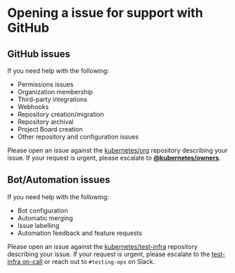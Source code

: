 # Opening a issue for support with GitHub

## GitHub issues

If you need help with the following:
- Permissions issues
- Organization membership
- Third-party integrations
- Webhooks
- Repository creation/migration
- Repository archival
- Project Board creation
- Other repository and configuration issues

Please open an issue against the [kubernetes/org] repository describing your
issue. If your request is urgent, please escalate to **[@kubernetes/owners]**.

## Bot/Automation issues

If you need help with the following:
- Bot configuration
- Automatic merging
- Issue labelling
- Automation feedback and feature requests

Please open an issue against the [kubernetes/test-infra] repository describing
your issue. If your request is urgent, please escalate to the
[test-infra on-call] or reach out to `#testing-ops` on Slack.


[kubernetes/org]: https://github.com/kubernetes/org/issues
[@kubernetes/owners]: https://github.com/orgs/kubernetes/teams/owners
[kubernetes/test-infra]: https://github.com/kubernetes/test-infra/issues
[test-infra on-call]: https://go.k8s.io/oncall
